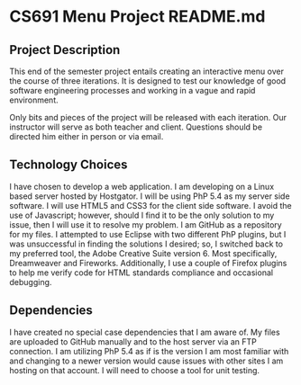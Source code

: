 ﻿# CS691 Menu Project README.md

## Project Description

This end of the semester project entails creating an interactive menu over the course of three iterations. It is designed to test our knowledge of good software engineering processes and working in a vague and rapid environment.

Only bits and pieces of the project will be released with each iteration. Our instructor will serve as both teacher and client. Questions should be directed him either in person or via email.

## Technology Choices

I have chosen to develop a web application. I am developing on a Linux based server hosted by Hostgator. I will be using PhP 5.4 as my server side software. I will use HTML5 and CSS3 for the client side software. I avoid the use of Javascript; however, should I find it to be the only solution to my issue, then I will use it to resolve my problem. I am GitHub as a repository for my files. I attempted to use Eclipse with two different PhP plugins, but I was unsuccessful in finding the solutions I desired; so, I switched back to my preferred tool, the Adobe Creative Suite version 6. Most specifically, Dreamweaver and Fireworks. Additionally, I use a couple of Firefox plugins to help me verify code for HTML standards compliance and occasional debugging. 

## Dependencies

I have created no special case dependencies that I am aware of. My files are uploaded to GitHub manually and to the host server via an FTP connection. I am utilizing PhP 5.4 as if is the version I am most familiar with and changing to a newer version would cause issues with other sites I am hosting on that account. I will need to choose a tool for unit testing.


